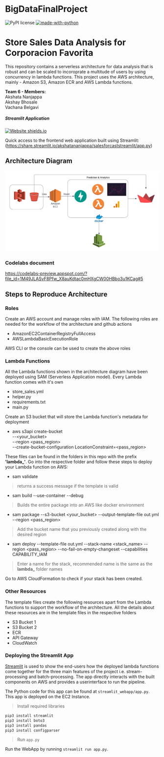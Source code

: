 # BigDataFinalProject

![PyPI license](https://img.shields.io/pypi/l/ansicolortags.svg)  [![made-with-python](https://img.shields.io/badge/Made%20with-Python-1f425f.svg)](https://www.python.org/)

# Store Sales Data Analysis for Corporacion Favorita

This repository contains a serverless architecture for data analysis that is robust and can be scaled to incoroprate a multitude of users by using concurrency in lambda functions. This project uses the AWS architecture, mainly - Amazon S3, Amazon ECR and AWS Lambda functions.

**Team 6 - Members:**<br />
Akshata Nanjappa <br />
Akshay Bhosale <br />
Vachana Belgavi <br />

##### Streamlit Application<br />
[![Website shields.io](https://img.shields.io/website-up-down-green-red/http/shields.io.svg)](http://shields.io/)

Quick access to the frontend web application built using Streamlit:
 (https://share.streamlit.io/akshatananjappa/salesforcaststreamlit/app.py)

## Architecture Diagram
![](Architecture.png)

### Codelabs document
https://codelabs-preview.appspot.com/?file_id=1M49JLASvF8Pfw_X8auKdtac0mHXgCW00HBbo3u1KCag#5

## Steps to Reproduce Architecture
### Roles
Create an AWS account and manage roles with IAM. The following roles are needed for the workflow of the architecture and github actions
* AmazonEC2ContainerRegistryFullAccess
* AWSLambdaBasicExecutionRole

AWS CLI or the console can be used to create the above roles

### Lambda Functions
All the Lambda functions shown in the architecture diagram have been deployed using SAM (Serverless Application model). Every Lambda function comes with it's own 
* store_sales.yml
* helper.py
* requirements.txt
* main.py

Create an S3 bucket that will store the Lambda function's metadata for deployment
* aws s3api create-bucket \
--<your_bucket> \
--region <pass_region> \
--create-bucket-configuration LocationConstraint=<pass_region>


These files can be found in the folders in this repo with the prefix **'lambda_'**. Go into the respective folder and follow these steps to deploy your Lambda function on AWS:
* sam validate 
> returns a success message if the template is valid
* sam build --use-container --debug
>Builds the entire package into an AWS like docker environment
* sam package --s3-bucket <your_bucket> --output-template-file out.yml --region <pass_region>
>Add the bucket name that you previously created along with the desired region
* sam deploy --template-file out.yml --stack-name <stack_name> --region <pass_region> --no-fail-on-empty-changeset --capabilities CAPABILITY_IAM  
> Enter a name for the stack, recommended name is the same as the **lambda_** folder names   

Go to AWS CloudFormation to check if your stack has been created.

### Other Resources
The template files create the following resources apart from the Lambda functions to support the workflow of the architecture. All the details about these resources are in the template files in the respective folders
* S3 Bucket 1
* S3 Bucket 2
* ECR
* API Gateway
* CloudWatch

### Deploying the Streamlit App 

[Streamlit](https://www.streamlit.io/) is used to show the end-users how the deployed lambda functions come together for the three main features of the project i.e. stream-processing and batch-processing. The app directly interacts with the built components on AWS and provides a userinterface to run the pipeline.

The Python code for this app can be found at `streamlit_webapp/app.py`. This app is deployed on the EC2 Instance.

> Install required libraries

```
pip3 install streamlit
pip3 install boto3
pip3 install pandas
pip3 install configparser
```

> Run `app.py`

Run the WebApp by running `streamlit run app.py`. 
